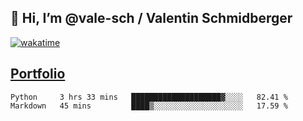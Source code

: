 ## 👋 Hi, I’m @vale-sch / Valentin Schmidberger
[![wakatime](https://wakatime.com/badge/user/7560c813-56c2-4ce8-b378-268c8ee84276.svg)](https://wakatime.com/@7560c813-56c2-4ce8-b378-268c8ee84276)
##  [Portfolio](https://vale-sch.github.io/ValentinSchmidberger/ "Portfolio")
<!--START_SECTION:waka-->

```text
Python     3 hrs 33 mins   ████████████████████▓░░░░   82.41 %
Markdown   45 mins         ████▒░░░░░░░░░░░░░░░░░░░░   17.59 %
```

<!--END_SECTION:waka-->
